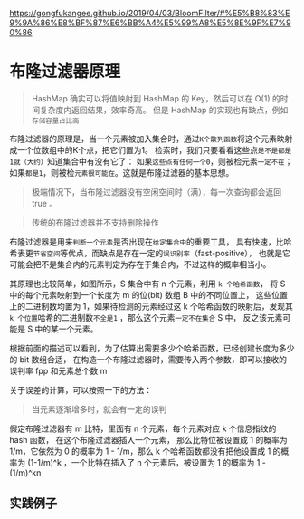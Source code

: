 <https://gongfukangee.github.io/2019/04/03/BloomFilter/#%E5%B8%83%E9%9A%86%E8%BF%87%E6%BB%A4%E5%99%A8%E5%8E%9F%E7%90%86>

# 布隆过滤器原理

> HashMap 确实可以将值映射到 HashMap 的 Key，然后可以在 O(1) 的时间复杂度内返回结果，效率奇高。
> 但是 HashMap 的实现也有缺点，例如`存储容量占比高`

布隆过滤器的原理是，当一个元素被加入集合时，通过`K个散列函数`将这个元素映射成一个位数组中的K个点，把它们置为1。
检索时，我们只要看看这些点`是不是都是1就（大约）`知道集合中有没有它了：
如果`这些点有任何一个0`，则被检元素`一定不在`；如果`都是1`，则被检`元素很可能在`。这就是布隆过滤器的基本思想。

> 极端情况下，当布隆过滤器没有空闲空间时（满），每一次查询都会返回 true 。

> 传统的布隆过滤器并不支持删除操作

布隆过滤器是用来`判断一个元素`是否出现在`给定集合中`的重要工具， 具有快速，比哈希表更`节省空间`等优点，而缺点是存在一定的`误识别率`（fast-positive），
也就是它可能会把不是集合内的元素判定为存在于集合内，不过这样的概率相当小。

其原理也比较简单，如图所示，S 集合中有 n 个元素，利用 `k 个哈希函数`， 
将 S 中的每个元素映射到一个长度为 m 的位(bit) 数组 B 中的不同位置上， 
这些位置上的二进制数均置为 1，如果待检测的元素经过这 k
个哈希函数的映射后，发现其 `k 个位置`哈希的二进制数`不全是1` ，那么这个元素`一定不在集合` S 中，
反之该元素可能是 S 中的某一个元素。

根据前面的描述可以看到，为了估算出需要多少个哈希函数，已经创建长度为多少的 bit 数组合适，
在构造一个布隆过滤器时，需要传入两个参数，即可以接收的误判率 fpp 和元素总个数 m

关于误差的计算，可以按照一下的方法：
> 当元素逐渐增多时，就会有一定的误判

假定布隆过滤器有 m 比特，里面有 n 个元素，每个元素对应 k 个信息指纹的 hash 函数，
在这个布隆过滤器插入一个元素，
那么比特位被设置成 1 的概率为 1/m，它依然为 0 的概率为 1 - 1/m，那么 k
个哈希函数都没有把他设置成 1 的概率为 (1-1/m)^k ，一个比特在插入了 n 个元素后，被设置为 1 的概率为 1 - (1/m)^kn


## 实践例子

